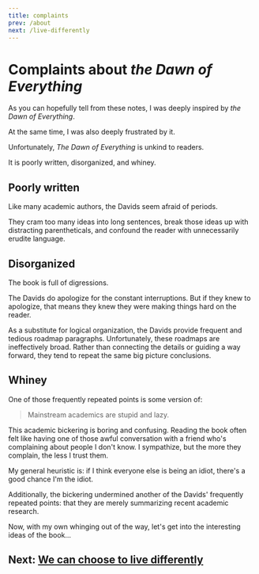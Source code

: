 ```yaml
---
title: complaints
prev: /about
next: /live-differently
---
```


# Complaints about *the Dawn of Everything*

As you can hopefully tell from these notes, I was deeply inspired by *the Dawn of Everything*.

At the same time, I was also deeply frustrated by it.

Unfortunately, *The Dawn of Everything* is unkind to readers.

It is poorly written, disorganized, and whiney.

## Poorly written

Like many academic authors, the Davids seem afraid of periods.

They cram too many ideas into long sentences, break those ideas up with distracting parentheticals, and confound the reader with unnecessarily erudite language.

## Disorganized

The book is full of digressions.

The Davids do apologize for the constant interruptions.
But if they knew to apologize, that means they knew they were making things hard on the reader.

As a substitute for logical organization, the Davids provide frequent and tedious roadmap paragraphs.
Unfortunately, these roadmaps are ineffectively broad.
Rather than connecting the details or guiding a way forward, they tend to repeat the same big picture conclusions.

## Whiney

One of those frequently repeated points is some version of:

> Mainstream academics are stupid and lazy.

This academic bickering is boring and confusing.
Reading the book often felt like having one of those awful conversation with a friend who's complaining about people I don't know.
I sympathize, but the more they complain, the less I trust them.

My general heuristic is: if I think everyone else is being an idiot, there's a good chance I'm the idiot.

Additionally, the bickering undermined another of the Davids' frequently repeated points: that they are merely summarizing recent academic research.

Now, with my own whinging out of the way, let's get into the interesting ideas of the book...

## Next: [We can choose to live differently](/live-differently)
